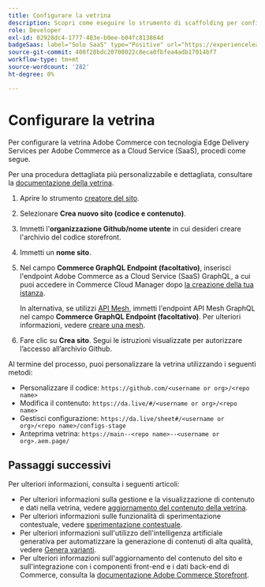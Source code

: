 ```yaml
---
title: Configurare la vetrina
description: Scopri come eseguire lo strumento di scaffolding per configurare la vetrina  [!DNL Adobe Commerce as a Cloud Service] .
role: Developer
exl-id: 02928dc4-1777-483e-b0ee-b04fc813864d
badgeSaas: label="Solo SaaS" type="Positive" url="https://experienceleague.adobe.com/it/docs/commerce/user-guides/product-solutions" tooltip="Applicabile solo ai progetti Adobe Commerce as a Cloud Service e Adobe Commerce Optimizer (infrastruttura SaaS gestita da Adobe)."
source-git-commit: 408f28bdc20708022c8eca0fbfea4adb17014bf7
workflow-type: tm+mt
source-wordcount: '282'
ht-degree: 0%

---
```


# Configurare la vetrina

Per configurare la vetrina Adobe Commerce con tecnologia Edge Delivery Services per Adobe Commerce as a Cloud Service (SaaS), procedi come segue.

Per una procedura dettagliata più personalizzabile e dettagliata, consultare la [documentazione della vetrina](https://experienceleague.adobe.com/developer/commerce/storefront/get-started/?lang=it).

1. Aprire lo strumento [creatore del sito](https://da.live/app/adobe-commerce/storefront-tools/tools/site-creator/site-creator).

1. Selezionare **Crea nuovo sito (codice e contenuto)**.

1. Immetti l&#39;**organizzazione Github/nome utente** in cui desideri creare l&#39;archivio del codice storefront.

1. Immetti un **nome sito**.

1. Nel campo **Commerce GraphQL Endpoint (facoltativo)**, inserisci l&#39;endpoint Adobe Commerce as a Cloud Service (SaaS) GraphQL, a cui puoi accedere in Commerce Cloud Manager dopo [la creazione della tua istanza](./getting-started.md#create-an-instance).

   In alternativa, se utilizzi [API Mesh](https://developer.adobe.com/graphql-mesh-gateway/mesh/basic), immetti l&#39;endpoint API Mesh GraphQL nel campo **Commerce GraphQL Endpoint (facoltativo)**. Per ulteriori informazioni, vedere [creare una mesh](https://developer.adobe.com/graphql-mesh-gateway/mesh/basic/create-mesh).

1. Fare clic su **Crea sito**. Segui le istruzioni visualizzate per autorizzare l’accesso all’archivio Github.

Al termine del processo, puoi personalizzare la vetrina utilizzando i seguenti metodi:

* Personalizzare il codice: `https://github.com/<username or org>/<repo name>`
* Modifica il contenuto: `https://da.live/#/<username or org>/<repo name>`
* Gestisci configurazione: `https://da.live/sheet#/<username or org>/<repo name>/configs-stage`
* Anteprima vetrina: `https://main--<repo name>--<username or org>.aem.page/`

## Passaggi successivi

Per ulteriori informazioni, consulta i seguenti articoli:

* Per ulteriori informazioni sulla gestione e la visualizzazione di contenuto e dati nella vetrina, vedere [aggiornamento del contenuto della vetrina](./use-cases.md#update-storefront-content).
* Per ulteriori informazioni sulle funzionalità di sperimentazione contestuale, vedere [sperimentazione contestuale](./use-cases.md#contextual-experimentation).
* Per ulteriori informazioni sull&#39;utilizzo dell&#39;intelligenza artificiale generativa per automatizzare la generazione di contenuti di alta qualità, vedere [Genera varianti](./use-cases.md#generate-variations).
* Per ulteriori informazioni sull&#39;aggiornamento del contenuto del sito e sull&#39;integrazione con i componenti front-end e i dati back-end di Commerce, consulta la [documentazione Adobe Commerce Storefront](https://experienceleague.adobe.com/developer/commerce/storefront/?lang=it).
